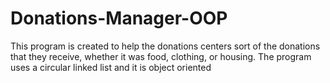 # Donations-Manager-OOP
This program is created to help the donations centers sort of the donations that they receive, whether it was food, clothing, or housing. The program uses a circular linked list and it is object oriented
